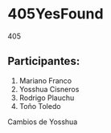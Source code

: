 # 405YesFound

405
## Participantes:

1. Mariano Franco
2. Yosshua Cisneros
3. Rodrigo Plauchu
4. Toño Toledo

Cambios de Yosshua

